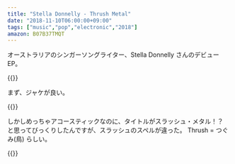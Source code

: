 ```yaml
---
title: "Stella Donnelly - Thrush Metal"
date: "2018-11-10T06:00:00+09:00"
tags: ["music","pop","electronic","2018"]
amazon: B07B37TMQT
---
```


オーストラリアのシンガーソングライター、Stella Donnelly さんのデビューEP。

{{<youtube src="T5qZXr-csY4" title="Stella Donnelly - Mechanical Bull">}}

まず、ジャケが良い。

{{<amazon asin="B07B37TMQT" title="Stella Donnelly">}}

しかしめっちゃアコースティックなのに、タイトルがスラッシュ・メタル！？ と思ってびっくりしたんですが、スラッシュのスペルが違った。 Thrush = つぐみ(鳥) らしい。

{{<youtube src="uTWC2B60xkw" title="Stella Donnelly - Mean To Me - CARDINAL SESSIONS">}}

